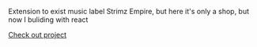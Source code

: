 Extension to exist music label Strimz Empire, but here it's only a shop, but now I buliding with react

[Check out project](https://strimz-shop.netlify.app/)
